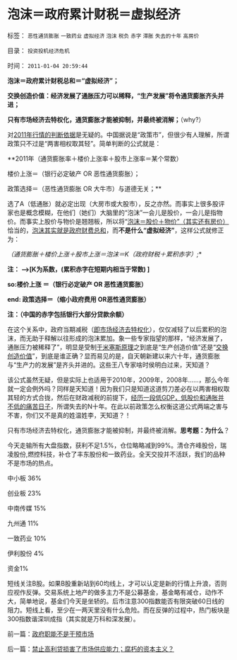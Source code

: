 # 泡沫＝政府累计财税＝虚拟经济

标签： `恶性通货膨胀` `一致药业` `虚拟经济` `泡沫` `税负` `赤字` `滞胀` `失去的十年` `高房价` 

目录： `投资投机经济危机`

时间： `2011-01-04 20:59:44`

**泡沫＝政府累计财税总和＝“虚拟经济”；**

**交换创造价值：经济发展了通胀压力可以稀释，“生产发展”将令通货膨胀齐头并进；**

**只有市场经济去特权化，通货膨胀才能被抑制，并最终被消解；**（why?）

对[2011年行情的判断依据](../../../2010/12/31/2011年股市涨100％以上.md)是无疑的。中国据说是“政策市”，但很少有人理解，所谓政策只不过是“两害相权取其轻”。简单判断的公式就是：

**2011年（通货膨胀率＋楼价上涨率＋股市上涨率＝某个常数）

楼价上涨＝（银行必定破产 OR 恶性通货膨胀）；

政策选择＝（恶性通货膨胀 OR 大牛市）与道德无关；**

选了A（低通胀）就必定出现（大房市或大股市），反之亦然。而事实上很多股评家也是概念模糊，在他们（她们）大脑里的“泡沫”一会儿是股价，一会儿是指物价。而事实上股价与物价是翘翘板，所以将“[泡沫＝股价＋物价”（其实还有房价）](%E5%8A%A0%E8%BF%9B%E5%8E%BB)恰当的，[泡沫其实就是政府财费总和](../../../2010/3/26/计划经济社会里资本泡沫是腐败的晴雨表.md)，而**不是什么“虚拟经济”**，这样公式就修正为：

**（通货膨胀＋楼价上涨＋股市上涨＝泡沫＝K*（政府财税＋累积赤字）;**

**注： ——>[K为系数，(累积赤字在短期内相当于常数) ]**



**so:楼价上涨 ＝（银行必定破产 OR 恶性通货膨胀）**

**end: 政策选择＝（缩小政府费用 OR恶性通货膨胀）**

**注：（中国的赤字包括银行大部分贷款余额）**

在这个关系中，政府当期减税（[即市场经济去特权化](../../../2009/11/6/中国社会的解决方案只有一个.md)），仅仅减轻了以后累积的泡沫，而无助于释解以往形成的泡沫累加。象一些专家指望的那样，“经济发展了，通胀压力被稀释了”，明显是受制[于米塞斯原理](../../../2010/12/21/米塞斯资本原理；什么是亏损？.md)之到底是“生产创造价值”还是“[交换创造价值](../../../2010/12/22/市场才是经济，经济才是社会.md)”，到底是谁正确？显而易见的是，自天朝新建以来六十年，通货膨胀与“生产力的发展”是齐头并进的。这些王八专家啥时侯明白过来，天知道？

该公式虽然无疑，但是实际上也适用于2010年，2009年，2008年……，那么今年就一定会例外吗？同样是天知道！因为我们只是知道这道剪刀差必在以两害相权取其轻的方式合拢，然后在财政减税的前提下，[经历一段低GDP，低股价和通胀并不低的痛苦日子](../../../2010/10/1/拨乱反正就会有“失去的几十年”——＞比亡国强！.md)，所谓失去的N十年。在此以前政策怎么权衡这道公式两端之害与不害，你们又不是真的姓温姓李，天知道？！

只有市场经济去特权化，通货膨胀才能被抑制，并最终被消解。**思考题：为什么**？

今天走输所有大盘指数，获利不足1.5%，仓位略略减到99%。清仓齐峰股份，瑞凌股份,燃控科技，补仓了丰东股份和一致药业。全天交投并不活跃，我们的品种不是市场的热点。

中小板 36%

创业板 23%

中南传媒 15%

九州通 11%

一致药业 10%

伊利股份 4%

资金1%

短线关注B股。如果B股重新站到60均线上，才可以认定是新的行情上升浪，否则应视作反弹。交易系统上地产的做多主力不是公募基金，基金略有减仓，动作不大，简单地说，基金们今天是坐轿的。后市注意300指数能否有限突破60日线的阻力。短线上看，至少在一两天里没有什么危险。而在反弹的过程中，热门板块是300指数谐深圳成指（其实就是万科和深发展）。



前一篇：[政府职能不是干预市场](../../../2011/1/3/政府职能不是干预市场.md)

后一篇：[禁止高利贷损害了市场供应能力；腐朽的资本主义？](../../../2011/1/4/禁止高利贷损害了市场供应能力；腐朽的资本主义？.md)